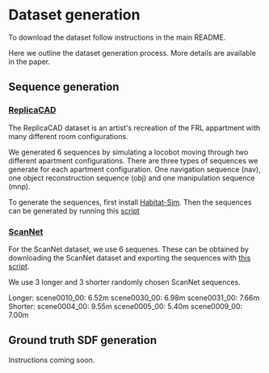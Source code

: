 # Dataset generation

To download the dataset follow instructions in the main README.

Here we outline the dataset generation process. More details are available in the paper.

## Sequence generation

### [ReplicaCAD](https://aihabitat.org/datasets/replica_cad/)

The ReplicaCAD dataset is an artist's recreation of the FRL appartment with many different room configurations. 

We generated 6 sequences by simulating a locobot moving through two different apartment configurations. There are three types of sequences we generate for each apartment configuration. One navigation sequence (nav), one object reconstruction sequence (obj) and one manipulation sequence (mnp).

To generate the sequences, first install [Habitat-Sim](https://github.com/facebookresearch/habitat-sim). Then the sequences can be generated by running this [script](https://drive.google.com/file/d/15ZLZQ5KNvb-jdhTAXrgkHRzOLGcMSCnW/view?usp=sharing)

### [ScanNet](http://www.scan-net.org/)

For the ScanNet dataset, we use 6 sequenes. These can be obtained by downloading the ScanNet dataset and exporting the sequences with [this script](https://github.com/ScanNet/ScanNet/tree/master/SensReader/python).

We use 3 longer and 3 shorter randomly chosen ScanNet sequences. 

Longer:
scene0010_00: 6.52m
scene0030_00: 6.98m
scene0031_00: 7.66m
Shorter:
scene0004_00: 9.55m
scene0005_00: 5.40m
scene0009_00: 7.00m

## Ground truth SDF generation

Instructions coming soon.

<!-- The sequences are accompanied by ground truth SDF voxel grids with a voxel size of 1cm.

### ReplicaCAD

We generate the full SDF by composing the SDF for the stage (empty room) and all objects in the scene. 

First, we use habitat-sim to generate the SDF for the stage.

To generate an SDF run:
```
cd coordModels
python datasets/replicaCAD.py
```

### ScanNet

When building habitat-sim from source, be sure to use the `vhacd` flag:
```
python setup.py install --vhacd --bullet --with-cuda
```

Stage SDF is generated by pressing y in habitat c++ viewer. 
For Replica-CAD, use `m_dim = 1300` for 1cm voxel size and `mdim = 512` for 2.5cm voxel size.

To open the viewer run with `apt_3`: 
```
./build/viewer --dataset /path/to/replica_cad/replicaCAD.scene_dataset_config.json --enable-physics -- apt_3
```
Then press the y key to save the stage SDF. You must create a directory `sdf` first. It will save a `sdf.txt` and `transform.txt` file.

Then create directory in habitat-sdfs for the sequence, with the `sdf.txt` and `transform.txt` files. Run the script `coordModels/dataset/examples/scannet.py` with the correct sequence name passed.

Then to load a scene into viewer, run:
```
./build/viewer  --enable-physics -- /mnt/sda/ScanNet/scans/scene0000_01/mesh.obj
```
 -->